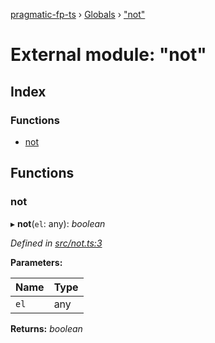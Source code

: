 [pragmatic-fp-ts](../README.md) › [Globals](../globals.md) › ["not"](_not_.md)

# External module: "not"

## Index

### Functions

* [not](_not_.md#not)

## Functions

###  not

▸ **not**(`el`: any): *boolean*

*Defined in [src/not.ts:3](https://github.com/hermann-p/pragmatic-fp-ts/blob/c9716de/src/not.ts#L3)*

**Parameters:**

Name | Type |
------ | ------ |
`el` | any |

**Returns:** *boolean*
